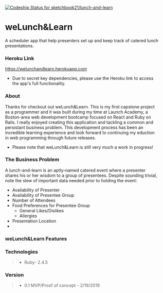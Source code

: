 [![Codeship Status for sketchbook21/lunch-and-learn](https://app.codeship.com/projects/e11e4210-0951-0137-fc98-06b77dea8d40/status?branch=master)](https://app.codeship.com/projects/326128)

# weLunch&Learn
A scheduler app that help presenters set up and keep track of catered lunch presentations.

### Heroku Link
https://welunchandlearn.herokuapp.com
- Due to secret key dependencies, please use the Heroku link to access the app's full functionality.


### About
Thanks for checkout out weLunch&Learn. This is my first capstone project as a programmer and it was built during my time at Launch Academy, a Boston-area web development bootcamp focused on React and Ruby on Rails. I really enjoyed creating this application and tackling a common and persistant business problem. This development process has been an incredible learning experience and look forward to continuing my eduction in web programming through future releases. 

* Please note that weLunch&Learn is still very much a work in progress!

### The Business Problem
A lunch-and-learn is an aptly-named catered event where a presenter shares his or her wisdom to a group of presentees. Despite sounding trivial, note the slew of important data needed prior to holding the event:
* Availability of Presenter
* Availability of Presentee Group
* Number of Attendees
* Food Preferences for Presentee Group
  - General Likes/Dislikes
  - Allergies
* Presentation Location
* 

### weLunch&Learn Features


### Technologies

> - Ruby- 2.4.5


### Version
> - 0.1 MVP/Proof of concept - 2/19/2019
